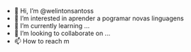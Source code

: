 - 👋 Hi, I’m @welintonsantoss
- 👀 I’m interested in aprender a pogramar novas linguagens
- 🌱 I’m currently learning ...
- 💞️ I’m looking to collaborate on ...
- 📫 How to reach m
